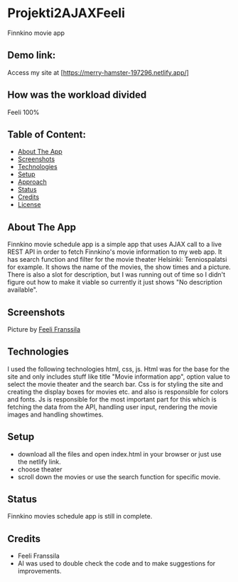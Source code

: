 # Projekti2AJAXFeeli
Finnkino movie app

## Demo link:
Access my site at [https://merry-hamster-197296.netlify.app/]

## How was the workload divided
Feeli 100%

## Table of Content:

- [About The App](#about-the-app)
- [Screenshots](#screenshots)
- [Technologies](#technologies)
- [Setup](#setup)
- [Approach](#approach)
- [Status](#status)
- [Credits](#credits)
- [License](#license)

## About The App
Finnkino movie schedule app is a simple app that uses AJAX call to a live REST API in order to fetch Finnkino's movie information to my web app. It has search function and filter for the movie theater Helsinki: Tenniospalatsi for example. It shows the name of the movies, the show times and a picture. There is also a slot for description, but I was running out of time so I didn't figure out how to make it viable so currently it just shows "No description available". 

## Screenshots

Picture by [Feeli Franssila](https://gyazo.com/6210ba630e667e1940fef8c3bc19266e)

## Technologies
I used the following technologies html, css, js. Html was for the base for the site and only includes stuff like title "Movie information app", option value to select the movie theater and the search bar. Css is for styling the site and creating the display boxes for movies etc. and also is responsible for colors and fonts. Js is responsible for the most important part for this which is fetching the data from the API, handling user input, rendering the movie images and handling showtimes. 

## Setup
- download all the files and open index.html in your browser or just use the netlify link. 
- choose theater
- scroll down the movies or use the search function for specific movie. 

## Status
Finnkino movies schedule app is still in complete. 

## Credits
- Feeli Franssila
- AI was used to double check the code and to make suggestions for improvements. 
